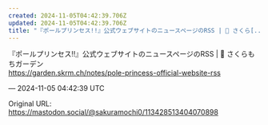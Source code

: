 ```yaml
---
created: 2024-11-05T04:42:39.706Z
updated: 2024-11-05T04:42:39.706Z
title: "『ポールプリンセス!!』公式ウェブサイトのニュースページのRSS | 🌱 さくら[...]"
---
```


<p>『ポールプリンセス!!』公式ウェブサイトのニュースページのRSS | 🌱 さくらもちガーデン<br /><a href="https://garden.skrm.ch/notes/pole-princess-official-website-rss" target="_blank" rel="nofollow noopener" translate="no"><span class="invisible">https://</span><span class="ellipsis">garden.skrm.ch/notes/pole-prin</span><span class="invisible">cess-official-website-rss</span></a></p>

&mdash; 2024-11-05 04:42:39 UTC

Original URL: https://mastodon.social/@sakuramochi0/113428513404070898
